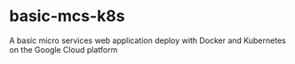 # basic-mcs-k8s
A basic micro services web application deploy with Docker and Kubernetes on the Google Cloud platform
